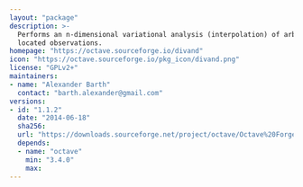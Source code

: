 ```yaml
---
layout: "package"
description: >-
  Performs an n-dimensional variational analysis (interpolation) of arbitrarily
  located observations.
homepage: "https://octave.sourceforge.io/divand"
icon: "https://octave.sourceforge.io/pkg_icon/divand.png"
license: "GPLv2+"
maintainers:
- name: "Alexander Barth"
  contact: "barth.alexander@gmail.com"
versions:
- id: "1.1.2"
  date: "2014-06-18"
  sha256:
  url: "https://downloads.sourceforge.net/project/octave/Octave%20Forge%20Packages/Individual%20Package%20Releases/divand-1.1.2.tar.gz"
  depends:
  - name: "octave"
    min: "3.4.0"
    max:
---
```


